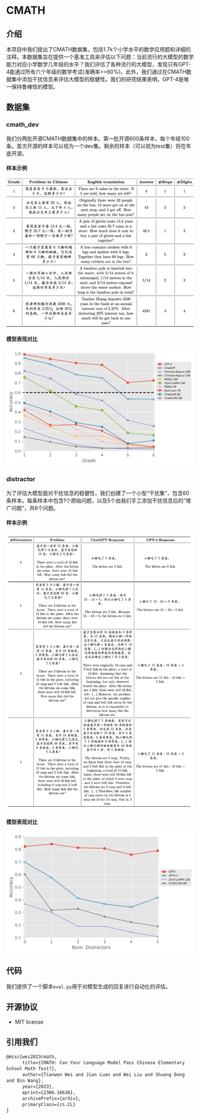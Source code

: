 # CMATH
## 介绍
本项目中我们提出了CMATH数据集，包括1.7k个小学水平的数学应用题和详细的注释。本数据集旨在提供一个基准工具来评估以下问题：当前流行的大模型的数学能力对应小学数学几年级的水平？我们评估了各种流行的大模型，发现只有GPT-4能通过所有六个年级的数学考试(准确率>=60%)。此外，我们通过在CMATH数据集中添加干扰信息来评估大模型的稳健性。我们的研究结果表明，GPT-4是唯一保持鲁棒性的模型。

## 数据集
### cmath_dev
我们分两批开源CMATH数据集中的样本。第一批开源600条样本，每个年级100条。首次开源的样本可以视为一个dev集。剩余的样本（可以视为test集）将在年底开源。
#### 样本示例
![CMATH样本及标注](assets/example1.png)
#### 模型表现对比
![模型表现对比](assets/plot1.png)


### distractor
为了评估大模型面对干扰信息的稳健性，我们创建了一个小型“干扰集”，包含60条样本。每条样本中包含1个原始问题，以及5个由我们手工添加干扰信息后的“增广问题”，共6个问题。
#### 样本示例
![样本](assets/example2.png)
#### 模型表现对比
![模型表现对比](assets/plot2.png)


## 代码
我们提供了一个脚本`eval.py`用于对模型生成的回复进行自动化的评估。

## 开源协议
* MIT license

## 引用我们
```
@misc{wei2023cmath,
      title={CMATH: Can Your Language Model Pass Chinese Elementary School Math Test?}, 
      author={Tianwen Wei and Jian Luan and Wei Liu and Shuang Dong and Bin Wang},
      year={2023},
      eprint={2306.16636},
      archivePrefix={arXiv},
      primaryClass={cs.CL}
}
```